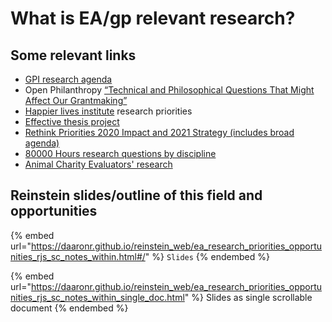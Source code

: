 # What is EA/gp relevant research?

## Some relevant links

* [GPI research agenda](https://globalprioritiesinstitute.org/research-agenda-web-version/)
* Open Philanthropy [“Technical and Philosophical Questions That Might Affect Our Grantmaking”](https://www.openphilanthropy.org/blog/technical-and-philosophical-questions-might-affect-our-grantmaking)
* [Happier lives institute](https://www.happierlivesinstitute.org/research-agenda.html) research priorities
* [Effective thesis project](https://effectivethesis.org/project/)
* [Rethink Priorities 2020 Impact and 2021 Strategy (includes broad agenda)](https://forum.effectivealtruism.org/posts/33AnPajNYmNrdXQbj/rethink-priorities-2020-impact-and-2021-strategy)
* [80000 Hours research questions by discipline](https://80000hours.org/articles/research-questions-by-discipline/)
* [Animal Charity Evaluators' research](https://animalcharityevaluators.org/research/)



## Reinstein slides/outline of this field and opportunities

{% embed url="https://daaronr.github.io/reinstein_web/ea_research_priorities_opportunities_rjs_sc_notes_within.html#/" %}
`Slides`
{% endembed %}

{% embed url="https://daaronr.github.io/reinstein_web/ea_research_priorities_opportunities_rjs_sc_notes_within_single_doc.html" %}
Slides as single scrollable document
{% endembed %}
